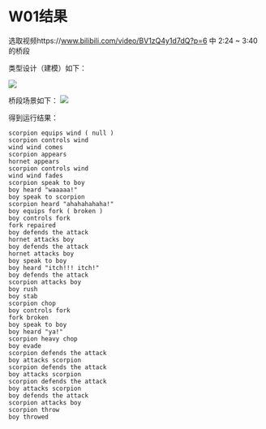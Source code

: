 # W01结果

选取视频https://www.bilibili.com/video/BV1zQ4y1d7dQ?p=6 中 2:24 ~ 3:40的桥段

类型设计（建模）如下：

![](http://www.plantuml.com/plantuml/proxy?cache=no&src=https://raw.githubusercontent.com/njuics/jwork-2021/master/W01/181860068/uml/characters.pu)

桥段场景如下：
![](http://www.plantuml.com/plantuml/proxy?cache=no&src=https://raw.githubusercontent.com/njuics/jwork-2021/master/W01/181860068/uml/timeline.pu)

得到运行结果：
```
scorpion equips wind ( null ) 
scorpion controls wind
wind wind comes
scorpion appears
hornet appears
scorpion controls wind
wind wind fades
scorpion speak to boy
boy heard "waaaaa!"
boy speak to scorpion
scorpion heard "ahahahahaha!"
boy equips fork ( broken )
boy controls fork
fork repaired
boy defends the attack
hornet attacks boy
boy defends the attack
hornet attacks boy
boy speak to boy
boy heard "itch!!! itch!"
boy defends the attack
scorpion attacks boy
boy rush
boy stab
scorpion chop
boy controls fork
fork broken
boy speak to boy
boy heard "ya!"
scorpion heavy chop
boy evade
scorpion defends the attack
boy attacks scorpion
scorpion defends the attack
boy attacks scorpion
scorpion defends the attack
boy attacks scorpion
boy defends the attack
scorpion attacks boy
scorpion throw
boy throwed
```